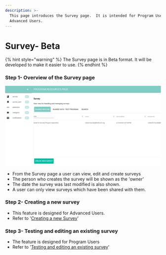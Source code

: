 ```yaml
---
description: >-
  This page introduces the Survey page.  It is intended for Program Users and
  Advanced Users.
---
```


# Survey- Beta

{% hint style="warning" %}
The Survey page is in Beta format.  It will be developed to make it easier to use.
{% endhint %}

### Step 1- Overview of the Survey page

![](../../../../.gitbook/assets/image%20%283%29.png)

* From the Survey page a user can view, edit and create surveys
* The person who creates the survey will be shown as the 'owner' 
* The date the survey was last modified is also shown.
* A user can only view surveys which have been shared with them.

### Step 2- Creating a new survey

* This feature is designed for Advanced Users.
* Refer to '[Creating a new Survey](https://program-user-docs.preignition.org/~/edit/drafts/-LFNAka1xluDRlv7QI7u/users-program-and-advanced/portfolio/resources/surveys/creating-a-new-survey-beta)'

### Step 3-  Testing and editing an existing survey

* The feature is designed for Program Users
* Refer to '[Testing and editing an existing survey](https://program-user-docs.preignition.org/~/edit/drafts/-LFNB2hfnEiTbxGjEQcP/users-program-and-advanced/portfolio/resources/surveys/editing-an-existing-survey-beta)'



